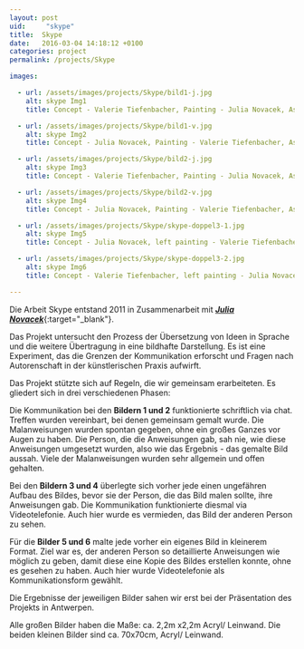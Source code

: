 ```yaml
---
layout: post
uid:     "skype"
title:  Skype
date:   2016-03-04 14:18:12 +0100
categories: project
permalink: /projects/Skype

images:

  - url: /assets/images/projects/Skype/bild1-j.jpg
    alt: skype Img1
    title: Concept - Valerie Tiefenbacher, Painting - Julia Novacek, Assignment communication – talking via Skype

  - url: /assets/images/projects/Skype/bild1-v.jpg
    alt: skype Img2
    title: Concept - Julia Novacek, Painting - Valerie Tiefenbacher, Assignment communication – talking via Skype

  - url: /assets/images/projects/Skype/bild2-j.jpg
    alt: skype Img3
    title: Concept - Valerie Tiefenbacher, Painting - Julia Novacek, Assignment communication – writing via Skype

  - url: /assets/images/projects/Skype/bild2-v.jpg
    alt: skype Img4
    title: Concept - Julia Novacek, Painting - Valerie Tiefenbacher, Assignment communication - writing via Skype

  - url: /assets/images/projects/Skype/skype-doppel3-1.jpg
    alt: skype Img5
    title: Concept - Julia Novacek, left painting - Valerie Tiefenbacher, right painting - Julia Novacek. Trying to copy a painting via audio description.

  - url: /assets/images/projects/Skype/skype-doppel3-2.jpg
    alt: skype Img6
    title: Concept - Valerie Tiefenbacher, left painting - Julia Novacek, right Painting - Valerie Tiefenbacher. Trying to copy a painting via audio description.

---
```


Die Arbeit  Skype entstand 2011 in Zusammenarbeit mit [***Julia Novacek***](http://www.julianovacek.com/){:target="_blank"}.  


Das Projekt untersucht den Prozess der Übersetzung von Ideen in Sprache und die weitere Übertragung in eine bildhafte Darstellung.
Es ist eine Experiment, das die Grenzen der Kommunikation erforscht und Fragen nach Autorenschaft in der künstlerischen Praxis aufwirft.

Das Projekt stützte sich auf Regeln, die wir gemeinsam erarbeiteten.
Es gliedert sich  in drei verschiedenen Phasen:

Die Kommunikation bei den **Bildern 1 und 2** funktionierte schriftlich via chat. Treffen wurden vereinbart, bei denen gemeinsam gemalt wurde. Die Malanweisungen wurden spontan gegeben, ohne ein großes Ganzes vor Augen zu haben. Die Person, die die Anweisungen gab, sah nie, wie diese Anweisungen umgesetzt wurden, also wie das Ergebnis - das gemalte Bild aussah.
Viele der Malanweisungen wurden sehr allgemein und offen gehalten.

Bei den **Bildern 3 und 4** überlegte sich vorher jede einen ungefähren Aufbau des Bildes, bevor sie der Person, die das Bild malen sollte, ihre Anweisungen gab. Die Kommunikation funktionierte diesmal via Videotelefonie. Auch hier wurde es vermieden, das Bild der anderen Person zu sehen.

Für die **Bilder 5 und 6** malte jede vorher ein eigenes Bild in kleinerem Format. Ziel war es, der anderen Person so detaillierte Anweisungen wie möglich zu geben, damit diese eine Kopie des Bildes erstellen konnte, ohne es gesehen zu haben.
Auch hier wurde Videotelefonie als Kommunikationsform gewählt.

Die Ergebnisse der jeweiligen Bilder sahen wir erst bei der Präsentation des Projekts in Antwerpen.

Alle großen Bilder haben die Maße: ca. 2,2m x2,2m Acryl/ Leinwand. Die beiden kleinen Bilder sind ca. 70x70cm, Acryl/ Leinwand. 
